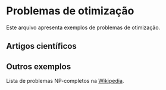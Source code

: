 # Problemas de otimização

Este arquivo apresenta exemplos de problemas de otimização.

## Artigos científicos

## Outros exemplos

Lista de problemas NP-completos na [Wikipedia](https://en.wikipedia.org/wiki/List_of_NP-complete_problems).
